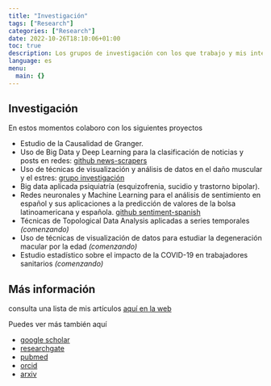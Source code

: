 ```yaml
---
title: "Investigación"
tags: ["Research"]
categories: ["Research"]
date: 2022-10-26T18:10:06+01:00
toc: true
description: Los grupos de investigación con los que trabajo y mis intereses
language: es
menu:
  main: {}
---
```


## Investigación
En estos momentos colaboro con los siguientes proyectos
- Estudio de la Causalidad de Granger.
- Uso de Big Data y Deep Learning para la clasificación de noticias y posts en redes: [github news-scrapers](https://github.com/news-scrapers)
- Uso de técnicas de visualización y análisis de datos en el daño muscular y el estres: [grupo investigación](https://cytuva.funge.uva.es/proyecto.php?id=649)
- Big data aplicada psiquiatría (esquizofrenia, sucidio y trastorno bipolar). 
- Redes neuronales y Machine Learning para el análisis de sentimiento en español y sus aplicaciones a la predicción de valores de la bolsa latinoamericana y española. [github sentiment-spanish](https://github.com/sentiment-analysis-spanish)
- Técnicas de Topological Data Analysis aplicadas a series temporales *(comenzando)*
- Uso de técnicas de visualización de datos para estudiar la degeneración macular por la edad *(comenzando)*
- Estudio estadístico sobre el impacto de la COVID-19 en trabajadores sanitarios *(comenzando)*

## Más información

consulta una lista de mis artículos [aquí en la web](/posts/papers.es)

Puedes ver más también aquí
- [google scholar](https://scholar.google.es/citations?user=JpjgRzsAAAAJ&hl=en)
- [researchgate](https://www.researchgate.net/profile/Hugo_Bello3)
- [pubmed](https://pubmed.ncbi.nlm.nih.gov/?term=Hugo+J.+Bello)
- [orcid](https://orcid.org/0000-0002-3687-1938)
- [arxiv](https://arxiv.org/search/?searchtype=author&query=Bello%2C+H+J&order=-announced_date_first&size=50&abstracts=show)

<!--
tags: research
title: Research
date: 21/10/2020
-->

